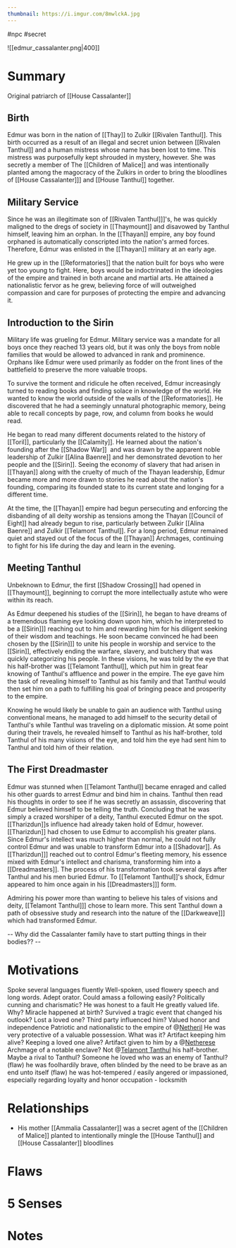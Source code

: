 ```yaml
---
thumbnail: https://i.imgur.com/8mwlckA.jpg
---
```


#npc #secret 

![[edmur_cassalanter.png|400]]
# Summary
Original patriarch of [[House Cassalanter]]

## Birth
Edmur was born in the nation of ‌[[Thay]] to ‌Zulkir [[Rivalen Tanthul]]. This birth occurred as a result of an illegal and secret union between [[Rivalen Tanthul]]‌ and a human mistress whose name has been lost to time. This mistress was purposefully kept shrouded in mystery, however. She was secretly a member of The [[Children of Malice]] and was intentionally planted among the magocracy of the Zulkirs in order to bring the bloodlines of ‌[[House Cassalanter]]] and ‌[[House Tanthul]] together.

## Military Service
Since he was an illegitimate son of ‌[[Rivalen Tanthul]]]'s, he was quickly maligned to the dregs of society in ‌[[Thaymount]] and disavowed by Tanthul himself, leaving him an orphan. In the ‌[[Thayan]] empire, any boy found orphaned is automatically conscripted into the nation's armed forces. Therefore, Edmur was enlisted in the [[Thayan]]‌ military at an early age.

He grew up in the [[Reformatories]] that the nation built for boys who were yet too young to fight. Here, boys would be indoctrinated in the ideologies of the empire and trained in both arcane and martial arts. He attained a nationalistic fervor as he grew, believing force of will outweighed compassion and care for purposes of protecting the empire and advancing it.

## Introduction to the Sirin
Military life was grueling for Edmur. Military service was a mandate for all boys once they reached 13 years old, but it was only the boys from noble families that would be allowed to advanced in rank and prominence. Orphans like Edmur were used primarily as fodder on the front lines of the battlefield to preserve the more valuable troops.

To survive the torment and ridicule he often received, Edmur increasingly turned to reading books and finding solace in knowledge of the world. He wanted to know the world outside of the walls of the ‌[[Reformatories]]. He discovered that he had a seemingly unnatural photographic memory, being able to recall concepts by page, row, and column from books he would read.

He began to read many different documents related to the history of ‌[[Toril]], particularly the [[Calamity]]. He learned about the nation's founding after the [[Shadow War]]  and was drawn by the apparent noble leadership of ‌Zulkir [[Alina Baenre]] and her demonstrated devotion to her people and the ‌[[Sirin]]. Seeing the economy of slavery that had arisen in [[Thayan]] along with the cruelty of much of the Thayan leadership, Edmur became more and more drawn to stories he read about the nation's founding, comparing its founded state to its current state and longing for a different time.

At the time, the ‌[[Thayan]] empire had begun persecuting and enforcing the disbanding of all deity worship as tensions among the Thayan ‌[[Council of Eight]] had already begun to rise, particularly between ‌Zulkir ‌[[Alina Baenre]] and Z‌ulkir ‌[[Telamont Tanthul]]. For a long period, Edmur remained quiet and stayed out of the focus of the [[Thayan]] Archmages, continuing to fight for his life during the day and learn in the evening.

## Meeting Tanthul
Unbeknown to Edmur, the first [[Shadow Crossing]] had opened in ‌[[Thaymount]], beginning to corrupt the more intellectually astute who were within its reach.

As Edmur deepened his studies of the ‌[[Sirin]], he began to have dreams of a tremendous flaming eye looking down upon him, which he interpreted to be a ‌[[Sirin]]] reaching out to him and rewarding him for his diligent seeking of their wisdom and teachings. He soon became convinced he had been chosen by the ‌[[Sirin]]] to unite his people in worship and service to the ‌[[Sirin]], effectively ending the warfare, slavery, and butchery that was quickly categorizing his people. In these visions, he was told by the eye that his half-brother was [[Telamont Tanthul]]‌, which put him in great fear knowing of Tanthul's affluence and power in the empire. The eye gave him the task of revealing himself to Tanthul as his family and that Tanthul would then set him on a path to fulfilling his goal of bringing peace and prosperity to the empire.

Knowing he would likely be unable to gain an audience with Tanthul using conventional means, he managed to add himself to the security detail of Tanthul's while Tanthul was traveling on a diplomatic mission. At some point during their travels, he revealed himself to Tanthul as his half-brother, told Tanthul of his many visions of the eye, and told him the eye had sent him to Tanthul and told him of their relation.

## The First Dreadmaster
Edmur was stunned when [[Telamont Tanthul]]‌ became enraged and called his other guards to arrest Edmur and bind him in chains. Tanthul then read his thoughts in order to see if he was secretly an assassin, discovering that Edmur believed himself to be telling the truth. Concluding that he was simply a crazed worshiper of a deity, Tanthul executed Edmur on the spot. [[Tharizdun]]s‌ influence had already taken hold of Edmur, however. ‌[[Tharizdun]] had chosen to use Edmur to accomplish his greater plans. Since Edmur's intellect was much higher than normal, he could not fully control Edmur and was unable to transform Edmur into a ‌[[Shadovar]]. As ‌[[Tharizdun]]] reached out to control Edmur's fleeting memory, his essence mixed with Edmur's intellect and charisma, transforming him into a ‌[[Dreadmasters]]. The process of his transformation took several days after Tanthul and his men buried Edmur. To ‌[[Telamont Tanthul]]'s shock, Edmur appeared to him once again in his ‌[[Dreadmasters]]] form.

Admiring his power more than wanting to believe his tales of visions and deity, ‌[[Telamont Tanthul]]] chose to learn more. This sent Tanthul down a path of obsessive study and research into the nature of the ‌[[Darkweave]]] which had transformed Edmur.

-- Why did the Cassalanter family have to start putting things in their bodies?? --

# Motivations
Spoke several languages fluently
Well-spoken, used flowery speech and long words. Adept orator. Could amass a following easily? Politically cunning and charismatic?
He was honest to a fault
He greatly valued life. Why? Miracle happened at birth? Survived a tragic event that changed his outlook? Lost a loved one? Third party influenced him?
Valued honor and independence
Patriotic and nationalistic to the empire of @[Netheril](organization:3b303356-7a17-4ab3-b8ca-e9157f0ec3d0)‌
He was very protective of a valuable possession. What was it? Artifact keeping him alive? Keeping a loved one alive? Artifact given to him by a @[Netherese](organization:3b303356-7a17-4ab3-b8ca-e9157f0ec3d0)‌ Archmage of a notable enclave? Not @[Telamont Tanthul](person:be982177-c67d-41e6-9ab5-12c48f735cbe)‌ his half-brother. Maybe a rival to Tanthul? Someone he loved who was an enemy of Tanthul?
(flaw) he was foolhardily brave, often blinded by the need to be brave as an end unto itself
(flaw) he was hot-tempered / easily angered or impassioned, especially regarding loyalty and honor
occupation - locksmith
# Relationships
- His mother [[Ammalia Cassalanter]] was a secret agent of the [[Children of Malice]] planted to intentionally mingle the [[House Tanthul]] and [[House Cassalanter]] bloodlines

# Flaws
# 5 Senses
# Notes
